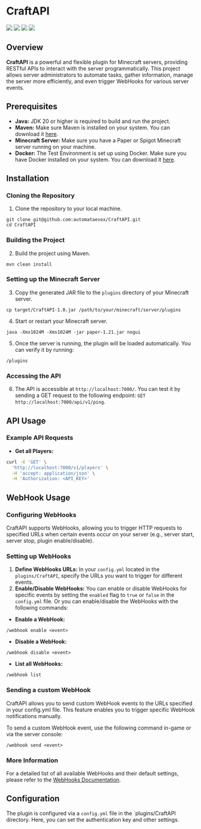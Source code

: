 # CraftAPI
<img src="https://img.shields.io/github/actions/workflow/status/automataevox/CraftAPI/runtime.yml" /> <img src="https://img.shields.io/github/v/release/automataevox/CraftAPI" /> <img src="https://img.shields.io/github/license/automataevox/CraftAPI" /> <img src="https://sonarcloud.io/api/project_badges/measure?project=automataevox_CraftAPI&metric=alert_status" />

## Overview
**CraftAPI** is a powerful and flexible plugin for Minecraft servers, providing RESTful APIs to interact with the server programmatically. This project allows server administrators to automate tasks, gather information, manage the server more efficiently, and even trigger WebHooks for various server events.

## Prerequisites
- **Java:** JDK 20 or higher is required to build and run the project.
- **Maven:** Make sure Maven is installed on your system. 
  You can download it [here](https://maven.apache.org/download.cgi).
- **Minecraft Server:** Make sure you have a Paper or Spigot Minecraft server running on your machine.
- **Docker:** The Test Environment is set up using Docker. 
  Make sure you have Docker installed on your system. 
  You can download it [here](https://www.docker.com/products/docker-desktop).

## Installation
### Cloning the Repository
1. Clone the repository to your local machine.
```shell
git clone git@github.com:automataevox/CraftAPI.git
cd CraftAPI
```
### Building the Project
2. Build the project using Maven.
```shell
mvn clean install
```
### Setting up the Minecraft Server
3. Copy the generated JAR file to the `plugins` directory of your Minecraft server.
```shell
cp target/CraftAPI-1.0.jar /path/to/your/minecraft/server/plugins
```
4. Start or restart your Minecraft server.
```shell
java -Xmx1024M -Xms1024M -jar paper-1.21.jar nogui
```
5.  Once the server is running, the plugin will be loaded automatically. You can verify it by running:
```shell
/plugins
```
### Accessing the API
6. The API is accessible at `http://localhost:7000/`. You can test it by sending a GET request to the following endpoint: `GET http://localhost:7000/api/v1/ping`.

## API Usage
### Example API Requests
- **Get all Players:**
```bash
curl -X 'GET' \
  'http://localhost:7000/v1/players' \
  -H 'accept: application/json' \
  -H 'Authorization: <API_KEY>'
```

## WebHook Usage
### Configuring WebHooks
CraftAPI supports WebHooks, allowing you to trigger HTTP requests to specified URLs when certain events occur on your server (e.g., server start, server stop, plugin enable/disable).

### Setting up WebHooks
1. **Define WebHooks URLs:** In your `config.yml` located in the `plugins/CraftAPI`, specify the URLs you want to trigger for different events.
2. **Enable/Disable WebHooks:** You can enable or disable WebHooks for specific events by setting the `enabled` flag to `true` or `false` in the `config.yml` file. Or you can enable/disable the WebHooks with the following commands:
- **Enable a WebHook:**
```
/webhook enable <event>
```
- **Disable a WebHook:**
```
/webhook disable <event>
```
- **List all WebHooks:**
```
/webhook list
```

### Sending a custom WebHook
CraftAPI allows you to send custom WebHook events to the URLs specified in your config.yml file. This feature enables you to trigger specific WebHook notifications manually.

To send a custom WebHook event, use the following command in-game or via the server console:
```
/webhook send <event>
```

### More Information
For a detailed list of all available WebHooks and their default settings, please refer to the [WebHooks Documentation](webhooks.md).

## Configuration
The plugin is configured via a `config.yml` file in the `plugins/CraftAPI directory. Here, you can set the authentication key and other settings.

